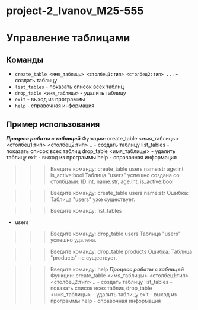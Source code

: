 # project-2_Ivanov_M25-555
# Управление таблицами

## Команды

- `create_table <имя_таблицы> <столбец1:тип> <столбец2:тип> ...` - создать таблицу
- `list_tables` - показать список всех таблиц  
- `drop_table <имя_таблицы>` - удалить таблицу
- `exit` - выход из программы
- `help` - справочная информация

## Пример использования

***Процесс работы с таблицей***
Функции:
<command> create_table <имя_таблицы> <столбец1:тип> <столбец2:тип> .. - создать таблицу
<command> list_tables - показать список всех таблиц
<command> drop_table <имя_таблицы> - удалить таблицу
<command> exit - выход из программы
<command> help - справочная информация 

>>>Введите команду: create_table users name:str age:int is_active:bool
Таблица "users" успешно создана со столбцами: ID:int, name:str, age:int, is_active:bool

>>>Введите команду: create_table users name:str
Ошибка: Таблица "users" уже существует.

>>>Введите команду: list_tables
- users

>>>Введите команду: drop_table users
Таблица "users" успешно удалена.

>>>Введите команду: drop_table products
Ошибка: Таблица "products" не существует.

>>>Введите команду: help
***Процесс работы с таблицей***
Функции:
<command> create_table <имя_таблицы> <столбец1:тип> <столбец2:тип> .. - создать таблицу
<command> list_tables - показать список всех таблиц
<command> drop_table <имя_таблицы> - удалить таблицу
<command> exit - выход из программы
<command> help - справочная информация 